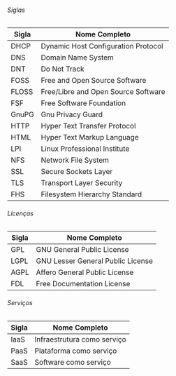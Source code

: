 ###### Siglas

| Sigla | Nome Completo|
|-------|--------------|
|DHCP   |Dynamic Host Configuration Protocol|
|DNS    |Domain Name System|
|DNT    |Do Not Track|
|FOSS   |Free and Open Source Software|
|FLOSS  |Free/Libre and Open Source Software|
|FSF    |Free Software Foundation|
|GnuPG  |Gnu Privacy Guard|
|HTTP   |Hyper Text Transfer Protocol|
|HTML   |Hyper Text Markup Language|
|LPI    |Linux Professional Institute|
|NFS    |Network File System|
|SSL    |Secure Sockets Layer|
|TLS    |Transport Layer Security|
|FHS    |Filesystem Hierarchy Standard|


###### Licenças

|Sigla| Nome Completo|
|-----|--------------|
|GPL  |GNU General Public License|
|LGPL |GNU Lesser General Public License|
|AGPL |Affero General Public License|
|FDL  |Free Documentation License|


###### Serviços
|Sigla| Nome Completo|
|-----|--------------|
|IaaS |Infraestrutura como serviço|
|PaaS |Plataforma como serviço|
|SaaS |Software como serviço|

